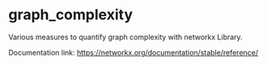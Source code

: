 # graph_complexity
Various measures to quantify graph complexity with networkx Library.

Documentation link:
https://networkx.org/documentation/stable/reference/
